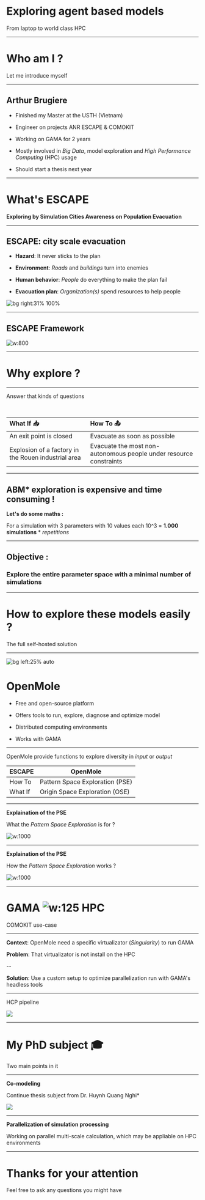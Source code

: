<!-- 
theme: uncover
class: minimal
colorPreset: dark
_class: invert
paginate: true
_paginate: false
footer: Arthur Brugière - _July 2020_
-->

# Exploring agent based models

From laptop to world class HPC

---

<!-- 
_class: invert
-->

# Who am I ?

Let me introduce myself

---

## Arthur Brugiere

- Finished my Master at the USTH (Vietnam)

- Engineer on projects ANR ESCAPE & COMOKIT
- Working on GAMA for 2 years

- Mostly involved in _Big Data_, model exploration and _High Performance Computing_ (HPC) usage

- Should start a thesis next year

---

<!-- 
_class: invert
-->

# What's ESCAPE

**Exploring by Simulation Cities Awareness on Population Evacuation**

---

<!-- _footer: "" -->

## ESCAPE: city scale evacuation

- **Hazard**: It never sticks to the plan

- **Environment**: _Roads_ and _buildings_ turn into enemies

- **Human behavior**: _People_ do everything to make the plan fail

- **Evacuation plan**: _Organization(s)_ spend resources to help people

![bg right:31% 100%](https://i.imgur.com/oPXNraM.png)

---

<!-- _footer: "" -->

## ESCAPE Framework

![w:800](https://i.imgur.com/2rAzon3.png)

---

<!-- 
_class: invert
-->

# Why explore ?

---

Answer that kinds of questions

<br>

| What If 📥 | How To 📤 |
|:---|:---|
| An exit point is closed | Evacuate as soon as possible |
| Explosion of a factory in the Rouen industrial area | Evacuate the most non-autonomous people under resource constraints |

---

<!-- 
_footer: \\* Agent Based Model\nArthur Brugière - _July 2020_
-->

## ABM* exploration is expensive and time consuming !

**Let's do some maths :** 

For a simulation with 3 parameters with 10 values each 
10^3 = **1.000 simulations** * _repetitions_

<!-- COMOKIT -> 1000rep-->
<!--  With these 3 param -> 1 Billion simulations-->

---

## Objective : 
### Explore the entire parameter space with a minimal number of simulations

---

<!-- 
_class: invert
-->

# How to explore these models easily ?

The full self-hosted solution

---
![bg left:25% auto](https://avatars1.githubusercontent.com/u/9074912?s=200&v=4)

# OpenMole

- Free and open-source platform
- Offers tools to run, explore, diagnose and optimize model
- Distributed computing environments

- Works with GAMA

---

OpenMole provide functions to explore diversity in _input_ or _output_
<br>

| ESCAPE | OpenMole |
|---|---|
| How To | Pattern Space Exploration (PSE)  |
| What If | Origin Space Exploration (OSE) |

<!-- The PSE method is designed to cover the output space -->

---

**Explaination of the PSE**

What the _Pattern Space Exploration_ is for ?

![w:1000](https://i.imgur.com/KsvhEY8.png)

<!-- The PSE method is designed to cover the output space -->

---

**Explaination of the PSE**

How the _Pattern Space Exploration_ works ?

![w:1000](https://i.imgur.com/d1EdRsq.png)

<!-- The PSE method is designed to cover the output space -->

---

<!-- 
_class: invert
_footer: \\* HPC == High Performance Comuter\nArthur Brugière - _July 2020_
-->

# GAMA ![w:125](https://avatars0.githubusercontent.com/u/63448362) HPC

COMOKIT use-case

---

**Context**: OpenMole need a specific virtualizator (_Singularity_) to run GAMA

**Problem**: That virtualizator is not install on the HPC

--

**Solution**: Use a custom setup to optimize parallelization run with GAMA's headless tools

---

HCP pipeline

![](https://i.imgur.com/HIwcRBa.png)

---

<!-- 
_class: invert
-->

# My PhD subject 🎓

Two main points in it

---

**Co-modeling**

Continue thesis subject from Dr. Huynh Quang Nghi*

![](https://i.imgur.com/zYkIr0t.png)

<!--
_footer: \\* Huynh, Quang-Nghi. CoModels, engineering dynamic compositions of coupled models to support the simulation of complex systems. Diss. Université Pierre et Marie Curie-Paris VI, 2016.
-->

---

**Parallelization of simulation processing**

Working on parallel multi-scale calculation, 
which may be appliable on HPC environments


---

<!-- 
_class: invert
-->

# Thanks for your attention 

Feel free to ask any questions you might have
